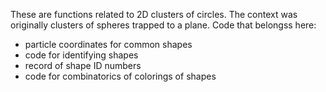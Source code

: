 These are functions related to 2D clusters of circles. The context was 
originally clusters of spheres trapped to a plane. Code that belongss here:

- particle coordinates for common shapes
- code for identifying shapes
- record of shape ID numbers
- code for combinatorics of colorings of shapes
